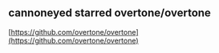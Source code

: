 ## cannoneyed starred overtone/overtone
  
  [https://github.com/overtone/overtone](https://github.com/overtone/overtone)
